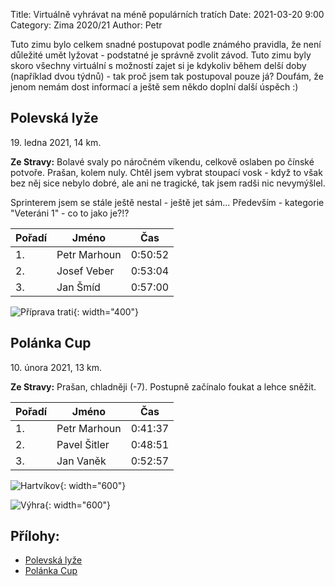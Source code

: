 Title: Virtuálně vyhrávat na méně populárních tratích
Date: 2021-03-20 9:00
Category: Zima 2020/21
Author: Petr

Tuto zimu bylo celkem snadné postupovat podle známého pravidla, že není důležité umět lyžovat - podstatné je správně zvolit závod. Tuto zimu byly skoro všechny virtuální s možností zajet si je kdykoliv během delší doby (například dvou týdnů) - tak proč jsem tak postupoval pouze já? Doufám, že jenom nemám dost informací a ještě sem někdo doplní další úspěch :)

Polevská lyže
-------------

19\. ledna 2021, 14 km.

**Ze Stravy:**  Bolavé svaly po náročném víkendu, celkově oslaben po čínské potvoře. Prašan, kolem nuly. Chtěl jsem vybrat stoupací vosk - když to však bez něj sice nebylo dobré, ale ani ne tragické, tak jsem radši nic nevymýšlel.

Sprinterem jsem se stále ještě nestal - ještě jet sám... Především - kategorie "Veteráni 1" - co to jako je?!?

| Pořadí | Jméno        | Čas     |
|--------|--------------|---------|
| 1.     | Petr Marhoun | 0:50:52 |
| 2.     | Josef Veber  | 0:53:04 |
| 3.     | Jan Šmíd     | 0:57:00 |

![Příprava trati]({static}/static/zima-2020-21/polevsko.jpg){: width="400"}

Polánka Cup
-----------

10\. února 2021, 13 km.

**Ze Stravy:** Prašan, chladněji (-7). Postupně začínalo foukat a lehce sněžit.

| Pořadí | Jméno        | Čas     |
|--------|--------------|---------|
| 1.     | Petr Marhoun | 0:41:37 |
| 2.     | Pavel Šitler | 0:48:51 |
| 3.     | Jan Vaněk    | 0:52:57 |

![Hartvíkov]({static}/static/zima-2020-21/hartvikov.jpg){: width="600"}

![Výhra]({static}/static/zima-2020-21/polanka-cup-vyhra.jpg){: width="600"}

Přílohy:
--------

- [Polevská lyže]({static}/static/zima-2020-21/vysledky-polevska-lyze-2021.pdf)
- [Polánka Cup]({static}/static/zima-2020-21/pc-2021-vysledky.pdf)
